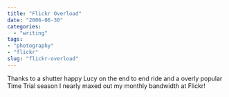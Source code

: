 ```yaml
---
title: "Flickr Overload"
date: "2006-06-30"
categories:
  - "writing"
tags:
- "photography"
- "flickr"
slug: "flickr-overload"
---
```


 <!-- [![Photo sharing][image-1]][1] -->
Thanks to a shutter happy Lucy on the end to end ride and a overly popular Time Trial season I nearly maxed out my monthly bandwidth at Flickr!

[1]:	https://static.flickr.com/49/178273362_9629ad6393_d.jpg "Flickr Uploader"

[image-1]:	/images/178273362_9629ad6393_s.jpg
